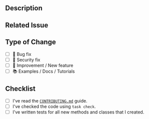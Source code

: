 ## Description

<!-- Add a more detailed description of the changes if needed. -->

## Related Issue

<!-- If your PR refers to a related issue, link it here. -->

## Type of Change

<!-- Mark with an `x` all the checkboxes that apply (like `[x]`) -->

- [ ] 🔧 Bug fix
- [ ] 🔐 Security fix
- [ ] 🚀 Improvement / New feature
- [ ] 📚 Examples / Docs / Tutorials

## Checklist

<!-- Mark with an `x` all the checkboxes that apply (like `[x]`) -->

- [ ] I've read the [`CONTRIBUTING.md`](https://github.com/davnn/safecheck/blob/main/.github/CONTRIBUTING.md) guide.
- [ ] I've checked the code using `task check`.
- [ ] I've written tests for all new methods and classes that I created.
